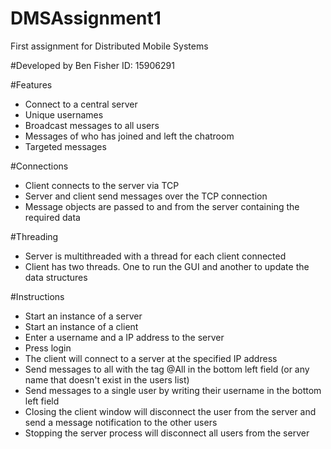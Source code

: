# DMSAssignment1
First assignment for Distributed Mobile Systems

#Developed by
Ben Fisher ID: 15906291

#Features
- Connect to a central server
- Unique usernames
- Broadcast messages to all users
- Messages of who has joined and left the chatroom
- Targeted messages

#Connections
- Client connects to the server via TCP
- Server and client send messages over the TCP connection
- Message objects are passed to and from the server containing the required data

#Threading
- Server is multithreaded with a thread for each client connected
- Client has two threads. One to run the GUI and another to update the data structures

#Instructions
- Start an instance of a server
- Start an instance of a client
- Enter a username and a IP address to the server
- Press login
- The client will connect to a server at the specified IP address
- Send messages to all with the tag @All in the bottom left field (or any name that doesn't exist in the users list)
- Send messages to a single user by writing their username in the bottom left field
- Closing the client window will disconnect the user from the server and send a message notification to the other users
- Stopping the server process will disconnect all users from the server
